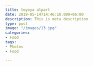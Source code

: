 ```yaml
---
title: toyoya alpart
date: 2019-05-14T14:46:10.000+06:00
description: This is meta description
type: post
image: "/images/13.jpg"
categories:
- Food
tags:
- Photos
- Food

---
```

